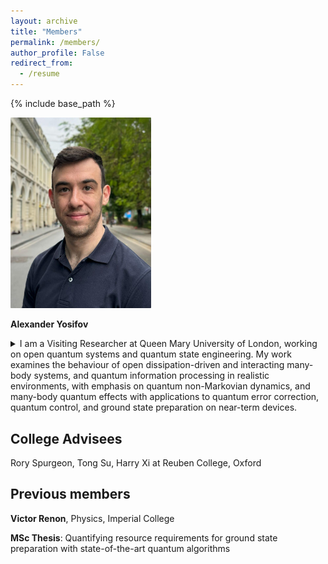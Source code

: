 ```yaml
---
layout: archive
title: "Members"
permalink: /members/
author_profile: False
redirect_from:
  - /resume
---
```


{% include base_path %}



<img src="/images/Alexander.jpg" alt="Description" style="border-radius: 1px; box-shadow: 0 0px 1px rgba(0, 0, 0, 0.02); border: 0px solid #ccc; width: 225px;">

**Alexander Yosifov**

<details>
  <summary>I am a Visiting Researcher at Queen Mary University of London, working on open quantum systems and quantum state engineering. My work examines the behaviour of open dissipation-driven and interacting many-body systems, and quantum information processing in realistic environments, with emphasis on quantum non-Markovian dynamics, and many-body quantum effects with applications to quantum error correction, quantum control, and ground state preparation on near-term devices.</summary><br>
    
Previously, I was a Researcher at the Hong Kong Research Center of Huawei, where I developed quantum-based algorithms for optimization. Prior to that, I was working with Prof. Vlatko Vedral at the University of Oxford, focusing on quantum collision models for steady-state preparation and error mitigation.<br>
</details>



<h2>College Advisees</h2>

Rory Spurgeon, Tong Su, Harry Xi at Reuben College, Oxford

<h2>Previous members</h2>

**Victor Renon**, Physics, Imperial College

**MSc Thesis**: Quantifying resource requirements for ground state preparation with state-of-the-art quantum algorithms

